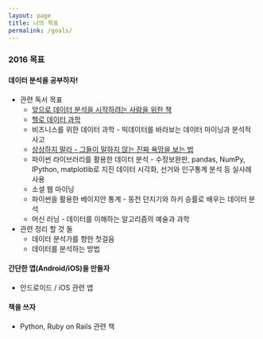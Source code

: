 ```yaml
---
layout: page
title: 나의 목표
permalink: /goals/
---
```


### 2016 목표

#### 데이터 분석을 공부하자!
* 관련 독서 목표
	* [앞으로 데이터 분석을 시작하려는 사람을 위한 책](http://sigmadream.github.io/Book_for_people_who_want_to_start_a_data_analysis/)
	* [헬로 데이터 과학](http://sigmadream.github.io/Hello_Data_Sci/)
	* 비즈니스를 위한 데이터 과학 - 빅데이터를 바라보는 데이터 마이닝과 분석적 사고
	* [상상하지 말라 - 그들이 말하지 않는 진짜 욕망을 보는 법](http://sigmadream.github.io/Dont_Fatnasy/)
	* 파이썬 라이브러리를 활용한 데이터 분석 - 수정보완판, pandas, NumPy, IPython, matplotlib로 지진 데이터 시각화, 선거와 인구통계 분석 등 실사례 사용
	* 소셜 웹 마이닝
	* 파이썬을 활용한 베이지안 통계 - 동전 던지기와 하키 승률로 배우는 데이터 분석
	* 머신 러닝 - 데이터를 이해하는 알고리즘의 예술과 과학
* 관련 정리 할 것 들
	* 데이터 분석가를 향한 첫걸음
	* 데이터를 분석하는 방법
	 
#### 간단한 앱(Android/iOS)을 만들자
* 안드로이드 / iOS 관련 앱

#### 책을 쓰자
* Python, Ruby on Rails 관련 책
